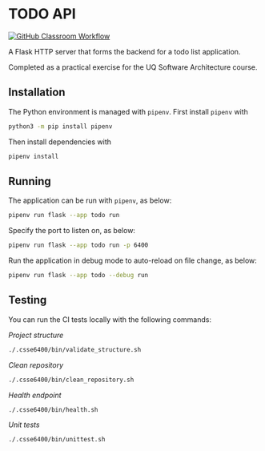 # TODO API
[![GitHub Classroom Workflow](https://github.com/CSSE6400/practical01-BraeWebb/actions/workflows/classroom.yml/badge.svg)](https://github.com/CSSE6400/practical01-BraeWebb/actions/workflows/classroom.yml)

A Flask HTTP server that forms the backend for a todo list application.

Completed as a practical exercise for the UQ Software Architecture course.

## Installation

The Python environment is managed with `pipenv`.
First install `pipenv` with
```bash
python3 -m pip install pipenv
```

Then install dependencies with
```bash
pipenv install
```

## Running

The application can be run with `pipenv`, as below:

```bash
pipenv run flask --app todo run
```

Specify the port to listen on, as below:

```bash
pipenv run flask --app todo run -p 6400
```

Run the application in debug mode to auto-reload on file change, as below:

```bash
pipenv run flask --app todo --debug run
```

## Testing

You can run the CI tests locally with the following commands:

*Project structure*
```bash
./.csse6400/bin/validate_structure.sh
```

*Clean repository*
```bash
./.csse6400/bin/clean_repository.sh
```

*Health endpoint*
```bash
./.csse6400/bin/health.sh
```

*Unit tests*
```bash
./.csse6400/bin/unittest.sh
```
